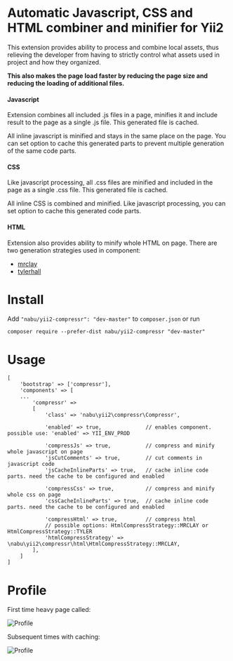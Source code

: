 # Automatic Javascript, CSS and HTML combiner and minifier for Yii2

This extension provides ability to process and combine local assets, 
thus relieving the developer from having to strictly control what assets used in project and how they organized.

**This also makes the page load faster by reducing the page size and reducing the loading of additional files.**

#### Javascript

Extension combines all included .js files in a page, minifies it and include result to the page as a single .js file.
This generated file is cached.

All inline javascript is minified and stays in the same place on the page.
You can set option to cache this generated parts to prevent multiple generation of the same code parts. 

#### CSS

Like javascript processing, all .css files are minified and included in the page as a single .css file.
This generated file is cached.

All inline CSS is combined and minified.
Like javascript processing, you can set option to cache this generated code parts.

#### HTML

Extension also provides ability to minify whole HTML on page.
There are two generation strategies used in component:

* [mrclay](https://github.com/mrclay/minify)
* [tylerhall](https://github.com/tylerhall/html-compressor)

# Install

Add `"nabu/yii2-compressr": "dev-master"` to `composer.json` or run
```
composer require --prefer-dist nabu/yii2-compressr "dev-master"
```

# Usage

```
[
    'bootstrap' => ['compressr'],
    'components' => [
    ...
        'compressr' =>
        [
            'class' => 'nabu\yii2\compressr\Compressr',

            'enabled' => true,              // enables component. possible use: 'enabled' => YII_ENV_PROD

            'compressJs' => true,           // compress and minify whole javascript on page
            'jsCutComments' => true,        // cut comments in javascript code
            'jsCacheInlineParts' => true,   // cache inline code parts. need the cache to be configured and enabled

            'compressCss' => true,          // compress and minify whole css on page
            'cssCacheInlineParts' => true,  // cache inline code parts. need the cache to be configured and enabled

            'compressHtml' => true,         // compress html
            // possible options: HtmlCompressStrategy::MRCLAY or HtmlCompressStrategy::TYLER
            'htmlCompressStrategy' => \nabu\yii2\compressr\html\HtmlCompressStrategy::MRCLAY,
        ],
    ]
]
```

# Profile

First time heavy page called:

![Profile](https://feoone.github.io/compressr-profile-first.png "Profiling stats first call")

Subsequent times with caching:

![Profile](https://feoone.github.io/compressr-profile-cache.png "Profiling stats first call")
